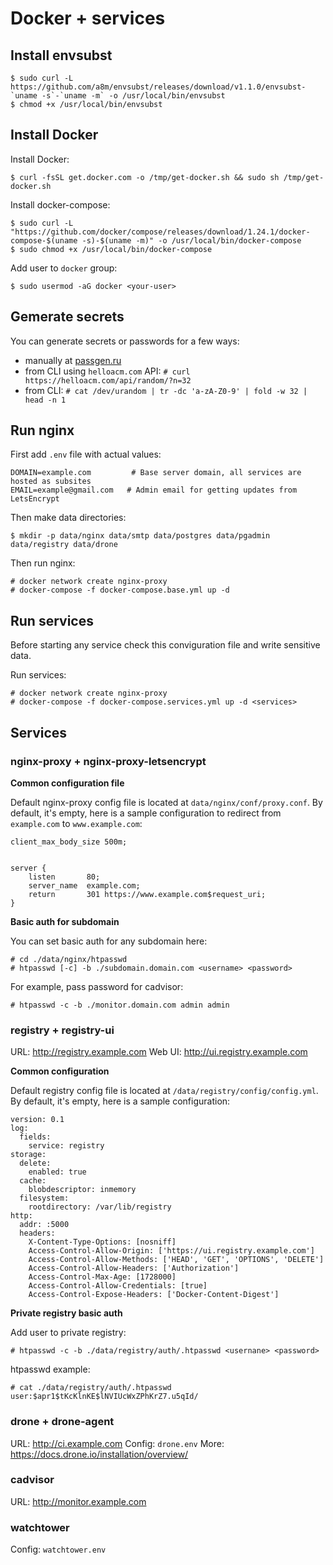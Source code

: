# Docker + services

## Install envsubst

```
$ sudo curl -L https://github.com/a8m/envsubst/releases/download/v1.1.0/envsubst-`uname -s`-`uname -m` -o /usr/local/bin/envsubst
$ chmod +x /usr/local/bin/envsubst
```

## Install Docker

Install Docker:
```
$ curl -fsSL get.docker.com -o /tmp/get-docker.sh && sudo sh /tmp/get-docker.sh
```

Install docker-compose:

```
$ sudo curl -L "https://github.com/docker/compose/releases/download/1.24.1/docker-compose-$(uname -s)-$(uname -m)" -o /usr/local/bin/docker-compose
$ sudo chmod +x /usr/local/bin/docker-compose
```

Add user to `docker` group:

```
$ sudo usermod -aG docker <your-user>
```

## Gemerate secrets

You can generate secrets or passwords for a few ways:
 * manually at [passgen.ru](http://passgen.ru/)
 * from CLI using `helloacm.com` API: `# curl https://helloacm.com/api/random/?n=32`
 * from CLI: `# cat /dev/urandom | tr -dc 'a-zA-Z0-9' | fold -w 32 | head -n 1`

## Run nginx

First add `.env` file with actual values:

```
DOMAIN=example.com         # Base server domain, all services are hosted as subsites 
EMAIL=example@gmail.com   # Admin email for getting updates from LetsEncrypt
```

Then make data directories:

```
$ mkdir -p data/nginx data/smtp data/postgres data/pgadmin data/registry data/drone
```

Then run nginx:

```
# docker network create nginx-proxy
# docker-compose -f docker-compose.base.yml up -d
```

## Run services

Before starting any service check this conviguration file and write sensitive data.

Run services:

```
# docker network create nginx-proxy
# docker-compose -f docker-compose.services.yml up -d <services>
```

## Services

### nginx-proxy + nginx-proxy-letsencrypt

**Common configuration file**

Default nginx-proxy config file is located at `data/nginx/conf/proxy.conf`. By default, it's empty, here is a sample configuration to redirect from `example.com` to `www.example.com`:

```
client_max_body_size 500m;


server {
    listen       80;
    server_name  example.com;
    return       301 https://www.example.com$request_uri;
}
```

**Basic auth for subdomain**

You can set basic auth for any subdomain here:

```
# cd ./data/nginx/htpasswd
# htpasswd [-c] -b ./subdomain.domain.com <username> <password>
```

For example, pass password for cadvisor:
```
# htpasswd -c -b ./monitor.domain.com admin admin
```

### registry + registry-ui

URL: http://registry.example.com
Web UI: http://ui.registry.example.com

**Common configuration**

Default registry config file is located at `/data/registry/config/config.yml`. By default, it's empty, here is a sample configuration:

```
version: 0.1
log:
  fields:
    service: registry
storage:
  delete:
    enabled: true
  cache:
    blobdescriptor: inmemory
  filesystem:
    rootdirectory: /var/lib/registry
http:
  addr: :5000
  headers:
    X-Content-Type-Options: [nosniff]
    Access-Control-Allow-Origin: ['https://ui.registry.example.com']
    Access-Control-Allow-Methods: ['HEAD', 'GET', 'OPTIONS', 'DELETE']
    Access-Control-Allow-Headers: ['Authorization']
    Access-Control-Max-Age: [1728000]
    Access-Control-Allow-Credentials: [true]
    Access-Control-Expose-Headers: ['Docker-Content-Digest']
```

**Private registry basic auth**

Add user to private registry:
```
# htpasswd -c -b ./data/registry/auth/.htpasswd <usernane> <password>
```

htpasswd example:
```
# cat ./data/registry/auth/.htpasswd
user:$apr1$tKcKlnKE$lNVIUcWxZPhKrZ7.u5qId/
```

### drone + drone-agent

URL: http://ci.example.com
Config: `drone.env`
More: https://docs.drone.io/installation/overview/

### cadvisor

URL: http://monitor.example.com

### watchtower

Config: `watchtower.env`
